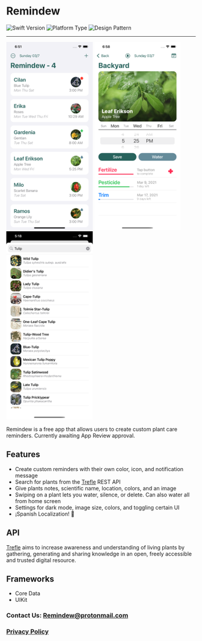 # Remindew
![Swift Version](https://img.shields.io/badge/Swift-5.0-orange.svg?style=flat-square&logo=Swift&logoColor=white) ![Platform Type](https://img.shields.io/badge/Platform-iOS-blue.svg?style=flat-square&logo=Apple&logoColor=white) ![Design Pattern](https://img.shields.io/badge/Design%20Pattern-MVC-green)

---

<img src="ScreenShots/6.5inch-MainScreenshot-iPhone11ProMax- copy.png" height="500" width="230"/> <img src="ScreenShots/6.5inch-DetailScreenShot-iPhone11ProMax copy.png" height="500" width="230"/> <img src="ScreenShots/6.5inch-SearchScreenShot-iPhone11ProMax copy.png" height="500" width="230"/>

Remindew is a free app that allows users to create custom plant care reminders.
Currently awaiting App Review approval.

## Features
- Create custom reminders with their own color, icon, and notification message
- Search for plants from the [Trefle](https://trefle.io/) REST API
- Give plants notes, scientific name, location, colors, and an image
- Swiping on a plant lets you water, silence, or delete. Can also water all from home screen
- Settings for dark mode, image size, colors, and toggling certain UI
- ¡Spanish Localization! 🌮

## API
[Trefle](https://trefle.io/) aims to increase awareness and understanding of living plants by gathering, generating and sharing knowledge in an open, freely accessible and trusted digital resource.

## Frameworks
- Core Data
- UIKit

### Contact Us: Remindew@protonmail.com
### [Privacy Policy](https://github.com/alvare52/Remindew/blob/master/Privacy-Policy.md)
